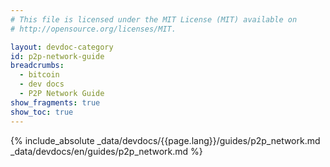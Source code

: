 ```yaml
---
# This file is licensed under the MIT License (MIT) available on
# http://opensource.org/licenses/MIT.

layout: devdoc-category
id: p2p-network-guide
breadcrumbs:
  - bitcoin
  - dev docs
  - P2P Network Guide
show_fragments: true
show_toc: true
---
```


{% include_absolute _data/devdocs/{{page.lang}}/guides/p2p_network.md _data/devdocs/en/guides/p2p_network.md %}
